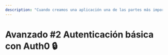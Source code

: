 ```yaml
---
description: "Cuando creamos una aplicación una de las partes más importantes es la autenticación dado que deseamos que sea segura y podamos proteger los datos de los usuarios, aprendamos juntos como hacerlo \U0001F510"
---
```


# Avanzado \#2 Autenticación básica con Auth0 🔒

